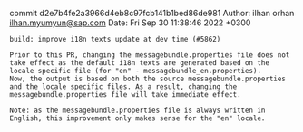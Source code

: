 commit d2e7b4fe2a3966d4eb8c97fcb141b1bed86de981
Author: ilhan orhan <ilhan.myumyun@sap.com>
Date:   Fri Sep 30 11:38:46 2022 +0300

    build: improve i18n texts update at dev time (#5862)
    
    Prior to this PR, changing the messagebundle.properties file does not take effect as the default i18n texts are generated based on the locale specific file (for "en" - messagebundle_en.properties).
    Now, the output is based on both the source messagebundle.properties and the locale specific files. As a result, changing the messagebundle.properties file will take immediate effect.
    
    Note: as the messagebundle.properties file is always written in English, this improvement only makes sense for the "en" locale.
